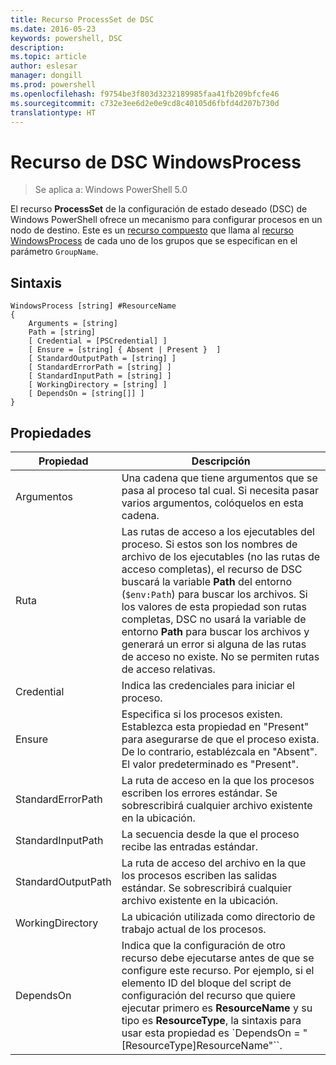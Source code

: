```yaml
---
title: Recurso ProcessSet de DSC
ms.date: 2016-05-23
keywords: powershell, DSC
description: 
ms.topic: article
author: eslesar
manager: dongill
ms.prod: powershell
ms.openlocfilehash: f9754be3f803d3232189985faa41fb209bfcfe46
ms.sourcegitcommit: c732e3ee6d2e0e9cd8c40105d6fbfd4d207b730d
translationtype: HT
---
```

# <a name="dsc-windowsprocess-resource"></a>Recurso de DSC WindowsProcess

> Se aplica a: Windows PowerShell 5.0

El recurso **ProcessSet** de la configuración de estado deseado (DSC) de Windows PowerShell ofrece un mecanismo para configurar procesos en un nodo de destino. Este es un [recurso compuesto](authoringResourceComposite.md) que llama al [recurso WindowsProcess](windowsProcessResource.md) de cada uno de los grupos que se especifican en el parámetro `GroupName`.

## <a name="syntax"></a>Sintaxis

```
WindowsProcess [string] #ResourceName
{
    Arguments = [string]
    Path = [string]
    [ Credential = [PSCredential] ]
    [ Ensure = [string] { Absent | Present }  ]
    [ StandardOutputPath = [string] ]
    [ StandardErrorPath = [string] ]
    [ StandardInputPath = [string] ]   
    [ WorkingDirectory = [string] ]
    [ DependsOn = [string[]] ]
}
```

## <a name="properties"></a>Propiedades
|  Propiedad  |  Descripción   | 
|---|---| 
| Argumentos| Una cadena que tiene argumentos que se pasa al proceso tal cual. Si necesita pasar varios argumentos, colóquelos en esta cadena.| 
| Ruta| Las rutas de acceso a los ejecutables del proceso. Si estos son los nombres de archivo de los ejecutables (no las rutas de acceso completas), el recurso de DSC buscará la variable **Path** del entorno (`$env:Path`) para buscar los archivos. Si los valores de esta propiedad son rutas completas, DSC no usará la variable de entorno **Path** para buscar los archivos y generará un error si alguna de las rutas de acceso no existe. No se permiten rutas de acceso relativas.| 
| Credential| Indica las credenciales para iniciar el proceso.| 
| Ensure| Especifica si los procesos existen. Establezca esta propiedad en "Present" para asegurarse de que el proceso exista. De lo contrario, establézcala en "Absent". El valor predeterminado es "Present".| 
| StandardErrorPath| La ruta de acceso en la que los procesos escriben los errores estándar. Se sobrescribirá cualquier archivo existente en la ubicación.| 
| StandardInputPath| La secuencia desde la que el proceso recibe las entradas estándar.| 
| StandardOutputPath| La ruta de acceso del archivo en la que los procesos escriben las salidas estándar. Se sobrescribirá cualquier archivo existente en la ubicación.| 
| WorkingDirectory| La ubicación utilizada como directorio de trabajo actual de los procesos.| 
| DependsOn | Indica que la configuración de otro recurso debe ejecutarse antes de que se configure este recurso. Por ejemplo, si el elemento ID del bloque del script de configuración del recurso que quiere ejecutar primero es **ResourceName** y su tipo es **ResourceType**, la sintaxis para usar esta propiedad es `DependsOn = "[ResourceType]ResourceName"``.| 

